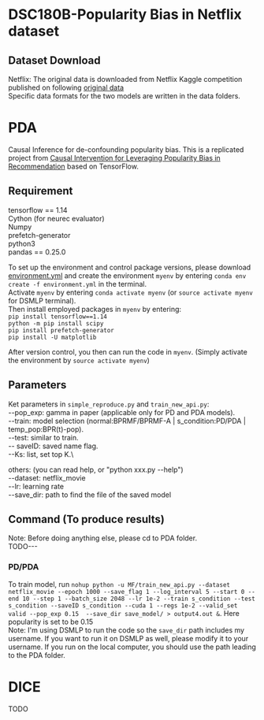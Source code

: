 # DSC180B-Popularity Bias in Netflix dataset

## Dataset Download
Netflix: The original data is downloaded from Netflix Kaggle competition published on following [original data](https://www.kaggle.com/datasets/netflix-inc/netflix-prize-data/)\
Specific data formats for the two models are written in the data folders.

# PDA
Causal Inference for de-confounding popularity bias. This is a replicated project from [Causal Intervention for Leveraging Popularity Bias in
Recommendation](https://arxiv.org/pdf/2105.06067.pdf) based on TensorFlow. 

## Requirement 
tensorflow == 1.14 \
Cython (for neurec evaluator)\
Numpy\
prefetch-generator\
python3\
pandas == 0.25.0

To set up the environment and control package versions, please download [environment.yml](PDA/environment.yml) and create the environment `myenv` by entering `conda env create -f environment.yml` in the terminal. \
Activate `myenv` by entering `conda activate myenv` (or `source activate myenv` for DSMLP terminal).\
Then install employed packages in `myenv` by entering:\
`pip install tensorflow==1.14` \
`python -m pip install scipy` \
`pip install prefetch-generator` \
`pip install -U matplotlib` 

After version control, you then can run the code in `myenv`. (Simply activate the environment by `source activate myenv`)

## Parameters
Ket parameters in `simple_reproduce.py` and `train_new_api.py`:\
--pop_exp: gamma in paper (applicable only for PD and PDA models).\
--train: model selection (normal:BPRMF/BPRMF-A | s_condition:PD/PDA | temp_pop:BPR(t)-pop).\
--test: similar to train.\
-- saveID: saved name flag.\
--Ks: list, set top K.\

others: (you can read help, or "python xxx.py --help")\
--dataset: netflix_movie \
--lr: learning rate\
--save_dir: path to find the file of the saved model 

## Command (To produce results)
Note: Before doing anything else, please cd to PDA folder.\
TODO---

### PD/PDA
To train model, run `nohup python -u MF/train_new_api.py --dataset netflix_movie --epoch 1000 --save_flag 1 --log_interval 5 --start 0 --end 10 --step 1 --batch_size 2048 --lr 1e-2 --train s_condition --test s_condition --saveID s_condition --cuda 1 --regs 1e-2 --valid_set valid --pop_exp 0.15  --save_dir save_model/ > output4.out &`. Here popularity is set to be 0.15\
Note: I'm using DSMLP to run the code so the `save_dir` path includes my username. If you want to run it on DSMLP as well, please modify it to your username. If you run on the local computer, you should use the path leading to the PDA folder.

# DICE
TODO
